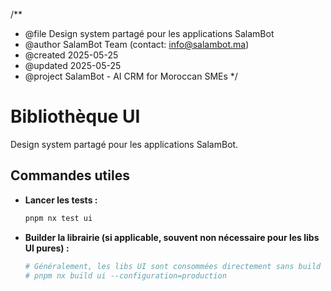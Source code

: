 /**
 * @file        Design system partagé pour les applications SalamBot
 * @author      SalamBot Team (contact: info@salambot.ma)
 * @created     2025-05-25
 * @updated     2025-05-25
 * @project     SalamBot - AI CRM for Moroccan SMEs
 */

# Bibliothèque UI

Design system partagé pour les applications SalamBot.



## Commandes utiles

*   **Lancer les tests :**
    ```bash
    pnpm nx test ui
    ```
*   **Builder la librairie (si applicable, souvent non nécessaire pour les libs UI pures) :**
    ```bash
    # Généralement, les libs UI sont consommées directement sans build dédié
    # pnpm nx build ui --configuration=production 
    ```

